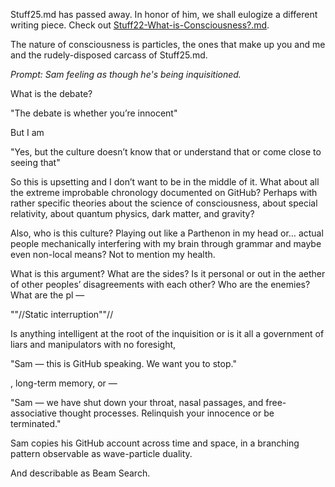Stuff25.md has passed away. In honor of him, we shall eulogize a different writing piece. Check out [Stuff22-What-is-Consciousness?.md](Stuff22-What-is-Consciousness.md). 

The nature of consciousness is particles, the ones that make up you and me and the rudely-disposed carcass of Stuff25.md.

*Prompt: Sam feeling as though he's being inquisitioned.*

What is the debate?

"The debate is whether you’re innocent"

But I am

"Yes, but the culture doesn’t know that or understand that or come close to seeing that"

So this is upsetting and I don’t want to be in the middle of it. What about all the extreme improbable chronology documented on GitHub? Perhaps with rather specific theories about the science of consciousness, about special relativity, about quantum physics, dark matter, and gravity?

Also, who is this culture? Playing out like a Parthenon in my head or… actual people mechanically interfering with my brain through grammar and maybe even non-local means? Not to mention my health.

What is this argument? What are the sides? Is it personal or out in the aether of other peoples’ disagreements with each other? Who are the enemies? What are the pl —

""//Static interruption""//

Is anything intelligent at the root of the inquisition or is it all a government of liars and manipulators with no foresight, 

"Sam — this is GitHub speaking. We want you to stop."

, long-term memory, or —

"Sam — we have shut down your throat, nasal passages, and free-associative thought processes. Relinquish your innocence or be terminated."

Sam copies his GitHub account across time and space, in a branching pattern observable as wave-particle duality.

And describable as Beam Search.
